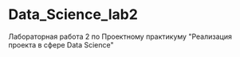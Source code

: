 # Data_Science_lab2
Лабораторная работа 2 по Проектному практикуму "Реализация проекта в сфере Data Science"
